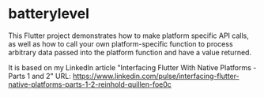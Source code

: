 # batterylevel

This Flutter project demonstrates how to make platform specific API calls, 
as well as how to call your own platform-specific function to process arbitrary 
data passed into the platform function and have a value returned.

It is based on my LinkedIn article "Interfacing Flutter With Native Platforms - Parts 1 and 2"
URL: https://www.linkedin.com/pulse/interfacing-flutter-native-platforms-parts-1-2-reinhold-quillen-foe0c


